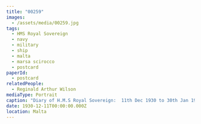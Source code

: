 ```yaml
---
title: "00259"
images:
  - /assets/media/00259.jpg
tags:
  - HMS Royal Sovereign
  - navy
  - military
  - ship
  - malta
  - marsa scirocco
  - postcard
paperId:
  - postcard
relatedPeople:
  - Reginald Arthur Wilson
mediaType: Portrait
caption: "Diary of H.M.S Royal Sovereign:  11th Dec 1930 to 30th Jan 1931"
date: 1930-12-11T00:00:00.000Z
location: Malta
---
```

